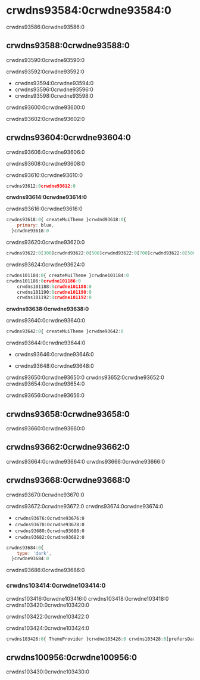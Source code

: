 # crwdns93584:0crwdne93584:0

<p class="description">crwdns93586:0crwdne93586:0</p>

## crwdns93588:0crwdne93588:0

crwdns93590:0crwdne93590:0

crwdns93592:0crwdne93592:0

- crwdns93594:0crwdne93594:0
- crwdns93596:0crwdne93596:0
- crwdns93598:0crwdne93598:0

crwdns93600:0crwdne93600:0

crwdns93602:0crwdne93602:0

## crwdns93604:0crwdne93604:0

crwdns93606:0crwdne93606:0

crwdns93608:0crwdne93608:0

crwdns93610:0crwdne93610:0

```ts
crwdns93612:0crwdne93612:0
```

**crwdns93614:0crwdne93614:0**

crwdns93616:0crwdne93616:0

```js
crwdns93618:0{ createMuiTheme }crwdnd93618:0{
    primary: blue,
  }crwdne93618:0
```

crwdns93620:0crwdne93620:0

```js
crwdns93622:0[300]crwdnd93622:0[500]crwdnd93622:0[700]crwdnd93622:0[500]crwdnd93622:0[300]crwdnd93622:0[500]crwdnd93622:0[700]crwdnd93622:0[500]crwdne93622:0
```

crwdns93624:0crwdne93624:0

```js
crwdns101184:0{ createMuiTheme }crwdne101184:0
crwdns101186:0crwdne101186:0
    crwdns101188:0crwdne101188:0
    crwdns101190:0crwdne101190:0
    crwdns101192:0crwdne101192:0
```

**crwdns93638:0crwdne93638:0**

crwdns93640:0crwdne93640:0

```js
crwdns93642:0{ createMuiTheme }crwdne93642:0
```

crwdns93644:0crwdne93644:0

- crwdns93646:0crwdne93646:0

- crwdns93648:0crwdne93648:0

crwdns93650:0crwdne93650:0 crwdns93652:0crwdne93652:0 crwdns93654:0crwdne93654:0

crwdns93656:0crwdne93656:0

## crwdns93658:0crwdne93658:0

crwdns93660:0crwdne93660:0

## crwdns93662:0crwdne93662:0

crwdns93664:0crwdne93664:0 crwdns93666:0crwdne93666:0

## crwdns93668:0crwdne93668:0

crwdns93670:0crwdne93670:0

crwdns93672:0crwdne93672:0 crwdns93674:0crwdne93674:0

- `crwdns93676:0crwdne93676:0`
- `crwdns93678:0crwdne93678:0`
- `crwdns93680:0crwdne93680:0`
- `crwdns93682:0crwdne93682:0`

```js
crwdns93684:0{
    type: 'dark',
  }crwdne93684:0
```

crwdns93686:0crwdne93686:0

### crwdns103414:0crwdne103414:0

crwdns103416:0crwdne103416:0 crwdns103418:0crwdne103418:0 crwdns103420:0crwdne103420:0

crwdns103422:0crwdne103422:0

crwdns103424:0crwdne103424:0

```jsx
crwdns103426:0{ ThemeProvider }crwdne103426:0 crwdns103428:0[prefersDarkMode]crwdnd103428:0{theme}crwdne103428:0
```

## crwdns100956:0crwdne100956:0

crwdns103430:0crwdne103430:0